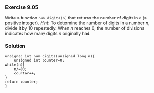 ### Exercise 9.05
Write a function `num_digits(n)` that returns the number of digits in `n` (a
positive integer). *Hint*: To determine the number of digits in a number *n*,
divide it by 10 repeatedly. When *n* reaches 0, the number of divisions
indicates how many digits *n* originally had.

### Solution
```
unsigned int num_digits(unsigned long n){
    unsigned int counter=0;
while(n){
    n/=10;
    counter++;
}
return counter;
}

```

